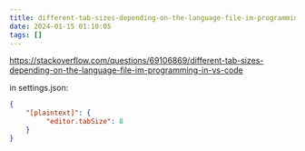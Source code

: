 ```yaml
---
title: different-tab-sizes-depending-on-the-language-file-im-programming-in-vs-code
date: 2024-01-15 01:10:05
tags: []
---
```

https://stackoverflow.com/questions/69106869/different-tab-sizes-depending-on-the-language-file-im-programming-in-vs-code

in settings.json:

```json
{
    "[plaintext]": {
         "editor.tabSize": 8
    }
}
```

